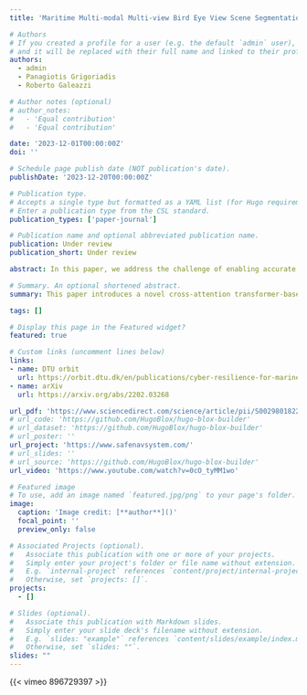```yaml
---
title: 'Maritime Multi-modal Multi-view Bird Eye View Scene Segmentation'

# Authors
# If you created a profile for a user (e.g. the default `admin` user), write the username (folder name) here
# and it will be replaced with their full name and linked to their profile.
authors:
  - admin
  - Panagiotis Grigoriadis
  - Roberto Galeazzi

# Author notes (optional)
# author_notes:
#   - 'Equal contribution'
#   - 'Equal contribution'

date: '2023-12-01T00:00:00Z'
doi: ''

# Schedule page publish date (NOT publication's date).
publishDate: '2023-12-20T00:00:00Z'

# Publication type.
# Accepts a single type but formatted as a YAML list (for Hugo requirements).
# Enter a publication type from the CSL standard.
publication_types: ['paper-journal']

# Publication name and optional abbreviated publication name.
publication: Under review
publication_short: Under review

abstract: In this paper, we address the challenge of enabling accurate and robust perception in marine autonomous systems for unmanned maritime operations. Our approach integrates data from multiple sensors, including cameras and radars, to overcome the limitations of traditional sensor fusion methods. We propose a novel cross-attention transformer-based multi-modal sensor fusion technique, specifically tailored for marine navigation. This method not only leverages deep learning to fuse complex data modalities effectively but also reconstructs a comprehensive Bird-eye-view of the environment using multi-view RGB and LWIR images. Our experimental results demonstrate the method's effectiveness in various challenging scenarios, contributing significantly to the development of more advanced and reliable marine autonomous systems. This approach utilizes multi-modal data, integrates the temporal fusion domain, and remains robust against sensor-calibration errors, marking a notable advancement in autonomous maritime technology.

# Summary. An optional shortened abstract.
summary: This paper introduces a novel cross-attention transformer-based multi-modal sensor fusion approach for marine autonomous navigation, effectively integrating data from various sensors including Lidar, RGB, and LWIR, to enhance perception accuracy and robustness in complex maritime environments.

tags: []

# Display this page in the Featured widget?
featured: true

# Custom links (uncomment lines below)
links:
- name: DTU orbit
  url: https://orbit.dtu.dk/en/publications/cyber-resilience-for-marine-navigation-by-information-fusion-and-
- name: arXiv
  url: https://arxiv.org/abs/2202.03268

url_pdf: 'https://www.sciencedirect.com/science/article/pii/S0029801822018881'
# url_code: 'https://github.com/HugoBlox/hugo-blox-builder'
# url_dataset: 'https://github.com/HugoBlox/hugo-blox-builder'
# url_poster: ''
url_project: 'https://www.safenavsystem.com/'
# url_slides: ''
# url_source: 'https://github.com/HugoBlox/hugo-blox-builder'
url_video: 'https://www.youtube.com/watch?v=0cO_tyMM1wo'

# Featured image
# To use, add an image named `featured.jpg/png` to your page's folder.
image:
  caption: 'Image credit: [**author**]()'
  focal_point: ''
  preview_only: false

# Associated Projects (optional).
#   Associate this publication with one or more of your projects.
#   Simply enter your project's folder or file name without extension.
#   E.g. `internal-project` references `content/project/internal-project/index.md`.
#   Otherwise, set `projects: []`.
projects:
  - []

# Slides (optional).
#   Associate this publication with Markdown slides.
#   Simply enter your slide deck's filename without extension.
#   E.g. `slides: "example"` references `content/slides/example/index.md`.
#   Otherwise, set `slides: ""`.
slides: ""
---
```


<!-- {{% callout note %}}
Click the _Cite_ button above to demo the feature to enable visitors to import publication metadata into their reference management software.
{{% /callout %}}

{{% callout note %}}
Create your slides in Markdown - click the _Slides_ button to check out the example.
{{% /callout %}}

Add the publication's **full text** or **supplementary notes** here. You can use rich formatting such as including [code, math, and images](https://docs.hugoblox.com/content/writing-markdown-latex/). -->


{{< vimeo 896729397 >}}
<!-- {{< asciinema 573031 >}} -->